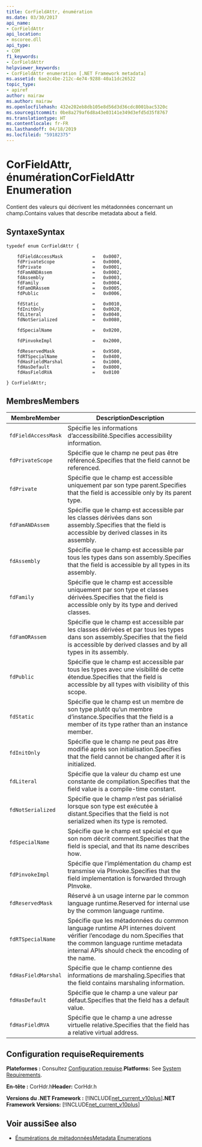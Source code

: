 ```yaml
---
title: CorFieldAttr, énumération
ms.date: 03/30/2017
api_name:
- CorFieldAttr
api_location:
- mscoree.dll
api_type:
- COM
f1_keywords:
- CorFieldAttr
helpviewer_keywords:
- CorFieldAttr enumeration [.NET Framework metadata]
ms.assetid: 6ae2c4be-212c-4e74-9288-40a11dc26522
topic_type:
- apiref
author: mairaw
ms.author: mairaw
ms.openlocfilehash: 432e202eb8db105e8d56d3d36cdc8001bac5320c
ms.sourcegitcommit: 0be8a279af6d8a43e03141e349d3efd5d35f8767
ms.translationtype: HT
ms.contentlocale: fr-FR
ms.lasthandoff: 04/18/2019
ms.locfileid: "59182375"
---
```

# <a name="corfieldattr-enumeration"></a><span data-ttu-id="364de-102">CorFieldAttr, énumération</span><span class="sxs-lookup"><span data-stu-id="364de-102">CorFieldAttr Enumeration</span></span>
<span data-ttu-id="364de-103">Contient des valeurs qui décrivent les métadonnées concernant un champ.</span><span class="sxs-lookup"><span data-stu-id="364de-103">Contains values that describe metadata about a field.</span></span>  
  
## <a name="syntax"></a><span data-ttu-id="364de-104">Syntaxe</span><span class="sxs-lookup"><span data-stu-id="364de-104">Syntax</span></span>  
  
```  
typedef enum CorFieldAttr {  
  
    fdFieldAccessMask           =   0x0007,  
    fdPrivateScope              =   0x0000,  
    fdPrivate                   =   0x0001,  
    fdFamANDAssem               =   0x0002,  
    fdAssembly                  =   0x0003,  
    fdFamily                    =   0x0004,  
    fdFamORAssem                =   0x0005,  
    fdPublic                    =   0x0006,  
  
    fdStatic                    =   0x0010,  
    fdInitOnly                  =   0x0020,  
    fdLiteral                   =   0x0040,  
    fdNotSerialized             =   0x0080,  
  
    fdSpecialName               =   0x0200,  
  
    fdPinvokeImpl               =   0x2000,  
  
    fdReservedMask              =   0x9500,  
    fdRTSpecialName             =   0x0400,  
    fdHasFieldMarshal           =   0x1000,  
    fdHasDefault                =   0x8000,  
    fdHasFieldRVA               =   0x0100  
  
} CorFieldAttr;  
```  
  
## <a name="members"></a><span data-ttu-id="364de-105">Membres</span><span class="sxs-lookup"><span data-stu-id="364de-105">Members</span></span>  
  
|<span data-ttu-id="364de-106">Membre</span><span class="sxs-lookup"><span data-stu-id="364de-106">Member</span></span>|<span data-ttu-id="364de-107">Description</span><span class="sxs-lookup"><span data-stu-id="364de-107">Description</span></span>|  
|------------|-----------------|  
|`fdFieldAccessMask`|<span data-ttu-id="364de-108">Spécifie les informations d’accessibilité.</span><span class="sxs-lookup"><span data-stu-id="364de-108">Specifies accessibility information.</span></span>|  
|`fdPrivateScope`|<span data-ttu-id="364de-109">Spécifie que le champ ne peut pas être référencé.</span><span class="sxs-lookup"><span data-stu-id="364de-109">Specifies that the field cannot be referenced.</span></span>|  
|`fdPrivate`|<span data-ttu-id="364de-110">Spécifie que le champ est accessible uniquement par son type parent.</span><span class="sxs-lookup"><span data-stu-id="364de-110">Specifies that the field is accessible only by its parent type.</span></span>|  
|`fdFamANDAssem`|<span data-ttu-id="364de-111">Spécifie que le champ est accessible par les classes dérivées dans son assembly.</span><span class="sxs-lookup"><span data-stu-id="364de-111">Specifies that the field is accessible by derived classes in its assembly.</span></span>|  
|`fdAssembly`|<span data-ttu-id="364de-112">Spécifie que le champ est accessible par tous les types dans son assembly.</span><span class="sxs-lookup"><span data-stu-id="364de-112">Specifies that the field is accessible by all types in its assembly.</span></span>|  
|`fdFamily`|<span data-ttu-id="364de-113">Spécifie que le champ est accessible uniquement par son type et classes dérivées.</span><span class="sxs-lookup"><span data-stu-id="364de-113">Specifies that the field is accessible only by its type and derived classes.</span></span>|  
|`fdFamORAssem`|<span data-ttu-id="364de-114">Spécifie que le champ est accessible par les classes dérivées et par tous les types dans son assembly.</span><span class="sxs-lookup"><span data-stu-id="364de-114">Specifies that the field is accessible by derived classes and by all types in its assembly.</span></span>|  
|`fdPublic`|<span data-ttu-id="364de-115">Spécifie que le champ est accessible par tous les types avec une visibilité de cette étendue.</span><span class="sxs-lookup"><span data-stu-id="364de-115">Specifies that the field is accessible by all types with visibility of this scope.</span></span>|  
|`fdStatic`|<span data-ttu-id="364de-116">Spécifie que le champ est un membre de son type plutôt qu’un membre d’instance.</span><span class="sxs-lookup"><span data-stu-id="364de-116">Specifies that the field is a member of its type rather than an instance member.</span></span>|  
|`fdInitOnly`|<span data-ttu-id="364de-117">Spécifie que le champ ne peut pas être modifié après son initialisation.</span><span class="sxs-lookup"><span data-stu-id="364de-117">Specifies that the field cannot be changed after it is initialized.</span></span>|  
|`fdLiteral`|<span data-ttu-id="364de-118">Spécifie que la valeur du champ est une constante de compilation.</span><span class="sxs-lookup"><span data-stu-id="364de-118">Specifies that the field value is a compile-time constant.</span></span>|  
|`fdNotSerialized`|<span data-ttu-id="364de-119">Spécifie que le champ n’est pas sérialisé lorsque son type est exécutée à distant.</span><span class="sxs-lookup"><span data-stu-id="364de-119">Specifies that the field is not serialized when its type is remoted.</span></span>|  
|`fdSpecialName`|<span data-ttu-id="364de-120">Spécifie que le champ est spécial et que son nom décrit comment.</span><span class="sxs-lookup"><span data-stu-id="364de-120">Specifies that the field is special, and that its name describes how.</span></span>|  
|`fdPinvokeImpl`|<span data-ttu-id="364de-121">Spécifie que l’implémentation du champ est transmise via PInvoke.</span><span class="sxs-lookup"><span data-stu-id="364de-121">Specifies that the field implementation is forwarded through PInvoke.</span></span>|  
|`fdReservedMask`|<span data-ttu-id="364de-122">Réservé à un usage interne par le common language runtime.</span><span class="sxs-lookup"><span data-stu-id="364de-122">Reserved for internal use by the common language runtime.</span></span>|  
|`fdRTSpecialName`|<span data-ttu-id="364de-123">Spécifie que les métadonnées du common language runtime API internes doivent vérifier l’encodage du nom.</span><span class="sxs-lookup"><span data-stu-id="364de-123">Specifies that the common language runtime metadata internal APIs should check the encoding of the name.</span></span>|  
|`fdHasFieldMarshal`|<span data-ttu-id="364de-124">Spécifie que le champ contienne des informations de marshaling.</span><span class="sxs-lookup"><span data-stu-id="364de-124">Specifies that the field contains marshaling information.</span></span>|  
|`fdHasDefault`|<span data-ttu-id="364de-125">Spécifie que le champ a une valeur par défaut.</span><span class="sxs-lookup"><span data-stu-id="364de-125">Specifies that the field has a default value.</span></span>|  
|`fdHasFieldRVA`|<span data-ttu-id="364de-126">Spécifie que le champ a une adresse virtuelle relative.</span><span class="sxs-lookup"><span data-stu-id="364de-126">Specifies that the field has a relative virtual address.</span></span>|  
  
## <a name="requirements"></a><span data-ttu-id="364de-127">Configuration requise</span><span class="sxs-lookup"><span data-stu-id="364de-127">Requirements</span></span>  
 <span data-ttu-id="364de-128">**Plateformes :** Consultez [Configuration requise](../../../../docs/framework/get-started/system-requirements.md).</span><span class="sxs-lookup"><span data-stu-id="364de-128">**Platforms:** See [System Requirements](../../../../docs/framework/get-started/system-requirements.md).</span></span>  
  
 <span data-ttu-id="364de-129">**En-tête :** CorHdr.h</span><span class="sxs-lookup"><span data-stu-id="364de-129">**Header:** CorHdr.h</span></span>  
  
 <span data-ttu-id="364de-130">**Versions du .NET Framework :** [!INCLUDE[net_current_v10plus](../../../../includes/net-current-v10plus-md.md)]</span><span class="sxs-lookup"><span data-stu-id="364de-130">**.NET Framework Versions:** [!INCLUDE[net_current_v10plus](../../../../includes/net-current-v10plus-md.md)]</span></span>  
  
## <a name="see-also"></a><span data-ttu-id="364de-131">Voir aussi</span><span class="sxs-lookup"><span data-stu-id="364de-131">See also</span></span>

- [<span data-ttu-id="364de-132">Énumérations de métadonnées</span><span class="sxs-lookup"><span data-stu-id="364de-132">Metadata Enumerations</span></span>](../../../../docs/framework/unmanaged-api/metadata/metadata-enumerations.md)
